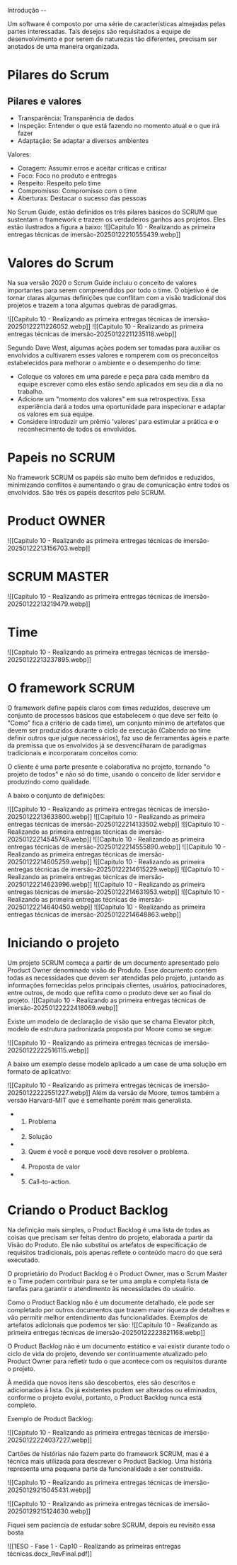 
Introdução --

Um software é composto por uma série de características almejadas pelas partes interessadas. Tais desejos são requisitados a equipe de desenvolvimento e por serem de naturezas tão diferentes, precisam ser anotados de uma maneira organizada.

# Pilares do Scrum

## Pilares e valores

- Transparência: Transparência de dados
- Inspeção: Entender o que está fazendo no momento atual e o que irá fazer
- Adaptação: Se adaptar a diversos ambientes

Valores:

- Coragem: Assumir erros e aceitar criticas e criticar
- Foco: Foco no produto e entregas
- Respeito: Respeito pelo time
- Compromisso: Compromisso com o time
- Aberturas: Destacar o sucesso das pessoas

No Scrum Guide, estão definidos os três pilares básicos do SCRUM que sustentam o framework e trazem os verdadeiros ganhos aos projetos. Eles estão ilustrados a figura a baixo:
![[Capitulo 10 - Realizando as primeira entregas técnicas de imersão-20250122210555439.webp]]

# Valores do Scrum

Na sua versão 2020 o Scrum Guide incluiu o conceito de valores importantes para serem compreendidos por todo o time. O objetivo é de tornar claras algumas definições que conflitam com a visão tradicional dos projetos e trazem a tona algumas quebras de paradigmas.

![[Capitulo 10 - Realizando as primeira entregas técnicas de imersão-20250122211226052.webp]]
![[Capitulo 10 - Realizando as primeira entregas técnicas de imersão-20250122211235118.webp]]

Segundo Dave West, algumas ações podem ser tomadas para auxiliar os envolvidos a cultivarem esses valores e romperem com os preconceitos estabelecidos para melhorar o ambiente e o desempenho do time:

- Coloque os valores em uma parede e peça para cada membro da equipe escrever como eles estão sendo aplicados em seu dia a dia no trabalho.
- Adicione um "momento dos valores" em sua retrospectiva. Essa experiência dará a todos uma oportunidade para inspecionar e adaptar os valores em sua equipe.
- Considere introduzir um prêmio 'valores' para estimular a prática e o reconhecimento de todos os envolvidos.

# Papeis no SCRUM

No framework SCRUM os papéis são muito bem definidos e reduzidos, minimizando conflitos e aumentando o grau de comunicação entre todos os envolvidos. São três os papéis descritos pelo SCRUM.

# Product OWNER

![[Capitulo 10 - Realizando as primeira entregas técnicas de imersão-20250122213156703.webp]]


# SCRUM MASTER

![[Capitulo 10 - Realizando as primeira entregas técnicas de imersão-20250122213219479.webp]]


# Time

![[Capitulo 10 - Realizando as primeira entregas técnicas de imersão-20250122213237895.webp]]


# O framework SCRUM

O framework define papéis claros com times reduzidos, descreve um conjunto de processos básicos que estabelecem o que deve ser feito (o "Como" fica a critério de cada time), um conjunto mínimo de artefatos que devem ser produzidos durante o ciclo de execução (Cabendo ao time definir outros que julgue necessários), faz uso de ferramentas ágeis e parte da premissa que os envolvidos já se desvencilharam de paradigmas tradicionais e incorporaram conceitos como:

O cliente é uma parte presente e colaborativa no projeto, tornando "o projeto de todos" e não só do time, usando o conceito de líder servidor e produzindo como qualidade.

A baixo o conjunto de definições:

![[Capitulo 10 - Realizando as primeira entregas técnicas de imersão-20250122213633600.webp]]
![[Capitulo 10 - Realizando as primeira entregas técnicas de imersão-20250122214133502.webp]]
![[Capitulo 10 - Realizando as primeira entregas técnicas de imersão-20250122214545749.webp]]
![[Capitulo 10 - Realizando as primeira entregas técnicas de imersão-20250122214555890.webp]]
![[Capitulo 10 - Realizando as primeira entregas técnicas de imersão-20250122214605259.webp]]
![[Capitulo 10 - Realizando as primeira entregas técnicas de imersão-20250122214615229.webp]]
![[Capitulo 10 - Realizando as primeira entregas técnicas de imersão-20250122214623996.webp]]
![[Capitulo 10 - Realizando as primeira entregas técnicas de imersão-20250122214631953.webp]]
![[Capitulo 10 - Realizando as primeira entregas técnicas de imersão-20250122214640450.webp]]
![[Capitulo 10 - Realizando as primeira entregas técnicas de imersão-20250122214648863.webp]]

# Iniciando o projeto

Um projeto SCRUM começa a partir de um documento apresentado pelo Product Owner denominado visão do Produto. Esse documento contém todas as necessidades que devem ser atendidas pelo projeto, juntando as informações fornecidas pelos principais clientes, usuários, patrocinadores, entre outros, de modo que reflita como o produto deve ser ao final do projeto.
![[Capitulo 10 - Realizando as primeira entregas técnicas de imersão-20250122222418069.webp]]

Existe um modelo de declaração de visão que se chama Elevator pitch, modelo de estrutura padronizada proposta por Moore como se segue:

![[Capitulo 10 - Realizando as primeira entregas técnicas de imersão-20250122222516115.webp]]

A baixo um exemplo desse modelo aplicado a um case de uma solução em formato de aplicativo:

![[Capitulo 10 - Realizando as primeira entregas técnicas de imersão-20250122222551227.webp]]
Além da versão de Moore, temos também a versão Harvard-MIT que é semelhante porém mais generalista.

- 1. Problema
- 2. Solução
- 3. Quem é você e porque você deve resolver o problema.
- 4. Proposta de valor
- 5. Call-to-action.


# Criando o Product Backlog

Na definição mais simples, o Product Backlog é uma lista de todas as coisas que precisam ser feitas dentro do projeto, elaborada a partir da Visão do Produto. Ele não substitui os artefatos de especificação de requisitos tradicionais, pois apenas reflete o conteúdo macro do que será executado.

O proprietário do Product Backlog é o Product Owner, mas o Scrum Master e o Time podem contribuir para se ter uma ampla e completa lista de tarefas para garantir o atendimento às necessidades do usuário.

Como o Product Backlog não é um documente detalhado, ele pode ser completado por outros documentos que trazem maior riqueza de detalhes e vão permitir melhor entendimento das funcionalidades. Exemplos de artefatos adicionais que podemos ter são:
![[Capitulo 10 - Realizando as primeira entregas técnicas de imersão-20250122223821168.webp]]

O Product Backlog não é um documento estático e vai existir durante todo o ciclo de vida do projeto, devendo ser continuamente atualizado pelo Product Owner para refletir tudo o que acontece com os requisitos durante o projeto.

À medida que novos itens são descobertos, eles são descritos e adicionados à lista. Os já existentes podem ser alterados ou eliminados, conforme o projeto evolui, portanto, o Product Backlog nunca está completo.

Exemplo de Product Backlog:

![[Capitulo 10 - Realizando as primeira entregas técnicas de imersão-20250122224037227.webp]]

Cartões de histórias não fazem parte do framework SCRUM, mas é a técnica mais utilizada para descrever o Product Backlog. Uma história representa uma pequena parte da funcionalidade a ser construída. 

![[Capitulo 10 - Realizando as primeira entregas técnicas de imersão-20250129215045431.webp]]

![[Capitulo 10 - Realizando as primeira entregas técnicas de imersão-20250129215124630.webp]]


Fiquei sem paciencia de estudar sobre SCRUM, depois eu revisito essa bosta

![[1ESO - Fase 1 - Cap10 - Realizando as primeiras entregas técnicas.docx_RevFinal.pdf]]